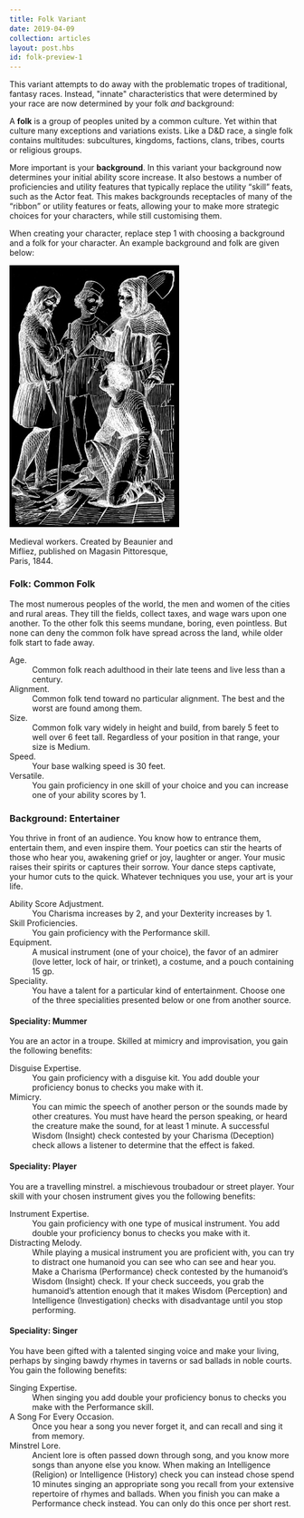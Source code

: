 ```yaml
---
title: Folk Variant
date: 2019-04-09
collection: articles
layout: post.hbs
id: folk-preview-1
---
```


<p>This variant attempts to do away with the problematic tropes of traditional, fantasy races. Instead, "innate" characteristics that were determined by your race are now determined by your folk <em>and</em> background:</p>

<p>A <strong>folk</strong> is a group of peoples united by a common culture. Yet within that culture many exceptions and variations exists. Like a D&amp;D race, a single folk contains multitudes: subcultures, kingdoms, factions, clans, tribes, courts or religious groups.</p>

<p>More important is your <strong>background</strong>. In this variant your background now determines your initial ability score increase. It also bestows a number of proficiencies and utility features that typically replace the utility <q>skill</q> feats, such as the Actor feat. This makes backgrounds receptacles of many of the <q>ribbon</q> or utility features or feats, allowing your to make more strategic choices for your characters, while still customising them.</p>

<p>When creating your character, replace step 1 with choosing a background and a folk for your character. An example background and folk are given below:</p>

<div class="illustration" style="max-width: 300px;">
  <img src="images/grim-folk.jpg" alt="Grim Folk Illustration">
  <p class="caption">Medieval workers. Created by Beaunier and Mifliez, published on Magasin Pittoresque, Paris, 1844.</p>
</div>

<h3>Folk: Common Folk</h3>

<p>The most numerous peoples of the world, the men and women of the cities and rural areas. They till the fields, collect taxes, and wage wars upon one another. To the other folk this seems mundane, boring, even pointless. But none can deny the common folk have spread across the land, while older folk start to fade away.</p>

<dl>
  <dt>Age.</dt>
  <dd>Common folk reach adulthood in their late teens and live less than a century.</dd>

  <dt>Alignment.</dt>
  <dd>Common folk tend toward no particular alignment. The best and the worst are found among them.</dd>

  <dt>Size.</dt>
  <dd>Common folk vary widely in height and build, from barely 5 feet to well over 6 feet tall. Regardless of your position in that range, your size is Medium.</dd>

  <dt>Speed.</dt>
  <dd>Your base walking speed is 30 feet.</dd>

  <dt>Versatile.</dt>
  <dd>You gain proficiency in one skill of your choice and you can increase one of your ability scores by 1.</dd>
</dl>

<h3>Background: Entertainer</h3>

<p>You thrive in front of an audience. You know how to entrance them, entertain them, and even inspire them. Your poetics can stir the hearts of those who hear you, awakening grief or joy, laughter or anger. Your music raises their spirits or captures their sorrow. Your dance steps captivate, your humor cuts to the quick. Whatever techniques you use, your art is your life.</p>

<dl>
  <dt>Ability Score Adjustment.</dt>
  <dd>You Charisma increases by 2, and your Dexterity increases by 1.</dd>

  <dt>Skill Proficiencies.</dt>
  <dd>You gain proficiency with the Performance skill.</dd>

  <dt>Equipment.</dt>
  <dd>A musical instrument (one of your choice), the favor of an admirer (love letter, lock of hair, or trinket), a costume, and a pouch containing 15 gp.</dd>

  <dt>Speciality.</dt>
  <dd>You have a talent for a particular kind of entertainment. Choose one of the three specialities presented below or one from another source.</dd>
</dl>

<h4>Speciality: Mummer</h4>

<p>You are an actor in a troupe. Skilled at mimicry and improvisation, you gain the following benefits:</p>

<dl>
  <dt>Disguise Expertise.</dt>
  <dd>You gain proficiency with a disguise kit. You add double your proficiency bonus to checks you make with it.</dd>

  <dt>Mimicry.</dt>
  <dd>You can mimic the speech of another person or the sounds made by other creatures. You must have heard the person speaking, or heard the creature make the sound, for at least 1 minute. A successful Wisdom (Insight) check contested by your Charisma (Deception) check allows a listener to determine that the effect is faked.</dd>
</dl>

<h4>Speciality: Player</h4>

<p>You are a travelling minstrel. a mischievous troubadour or street player. Your skill with your chosen instrument gives you the following benefits:</p>

<dl>
  <dt>Instrument Expertise.</dt>
  <dd>You gain proficiency with one type of musical instrument. You add double your proficiency bonus to checks you make with it.</dd>

  <dt>Distracting Melody.</dt>
  <dd>While playing a musical instrument you are proficient with, you can try to distract one humanoid you can see who can see and hear you. Make a Charisma (Performance) check contested by the humanoid’s Wisdom (Insight) check. If your check succeeds, you grab the humanoid’s attention enough that it makes Wisdom (Perception) and Intelligence (Investigation) checks with disadvantage until you stop performing.</dd>
</dl>

<h4>Speciality: Singer</h4>

<p>You have been gifted with a talented singing voice and make your living, perhaps by singing bawdy rhymes in taverns or sad ballads in noble courts. You gain the following benefits:</p>

<dl>
  <dt>Singing Expertise.</dt>
  <dd>When singing you add double your proficiency bonus to checks you make with the Performance skill.</dd>

  <dt>A Song For Every Occasion.</dt>
  <dd>Once you hear a song you never forget it, and can recall and sing it from memory.</dd>

  <dt>Minstrel Lore.</dt>
  <dd>Ancient lore is often passed down through song, and you know more songs than anyone else you know. When making an Intelligence (Religion) or Intelligence (History) check you can instead chose spend 10 minutes singing an appropriate song you recall from your extensive repertoire of rhymes and ballads. When you finish you can make a Performance check instead. You can only do this once per short rest.</dd>
</dl>
